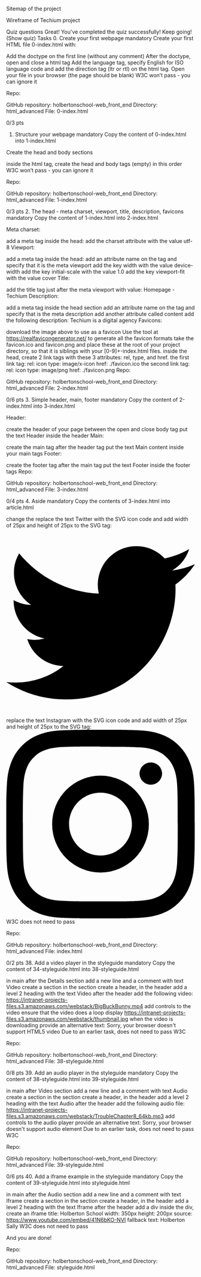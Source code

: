 Sitemap of the project


Wireframe of Techium project


Quiz questions
Great! You've completed the quiz successfully! Keep going! (Show quiz)
Tasks
0. Create your first webpage
mandatory
Create your first HTML file 0-index.html with:

Add the doctype on the first line (without any comment)
After the doctype, open and close a html tag
Add the language tag, specify English for ISO language code and add the direction tag (ltr or rtl) on the html tag.
Open your file in your browser (the page should be blank)
W3C won’t pass - you can ignore it

Repo:

GitHub repository: holbertonschool-web_front_end
Directory: html_advanced
File: 0-index.html
  
0/3 pts
1. Structure your webpage
mandatory
Copy the content of 0-index.html into 1-index.html

Create the head and body sections

inside the html tag, create the head and body tags (empty) in this order
W3C won’t pass - you can ignore it

Repo:

GitHub repository: holbertonschool-web_front_end
Directory: html_advanced
File: 1-index.html
  
0/3 pts
2. The head - meta charset, viewport, title, description, favicons
mandatory
Copy the content of 1-index.html into 2-index.html



Meta charset:

add a meta tag inside the head:
add the charset attribute with the value utf-8
Viewport:

add a meta tag inside the head:
add an attribute name on the tag and specify that it is the meta viewport
add the key width with the value device-width
add the key initial-scale with the value 1.0
add the key viewport-fit with the value cover
Title:

add the title tag just after the meta viewport with value: Homepage - Techium
Description:

add a meta tag inside the head section
add an attribute name on the tag and specify that is the meta description
add another attribute called content
add the following description: Techium is a digital agency
Favicons:

download the image above to use as a favicon
Use the tool at https://realfavicongenerator.net/ to generate all the favicon formats
take the favicon.ico and favicon.png and place these at the root of your project directory, so that it is siblings with your [0-9]+-index.html files.
inside the head, create 2 link tags with these 3 attributes: rel, type, and href.
the first link tag:
rel: icon
type: image/x-icon
href: ./favicon.ico
the second link tag:
rel: icon
type: image/png
href: ./favicon.png
Repo:

GitHub repository: holbertonschool-web_front_end
Directory: html_advanced
File: 2-index.html
  
0/6 pts
3. Simple header, main, footer
mandatory
Copy the content of 2-index.html into 3-index.html

Header:

create the header of your page between the open and close body tag
put the text Header inside the header
Main:

create the main tag after the header tag
put the text Main content inside your main tags
Footer:

create the footer tag after the main tag
put the text Footer inside the footer tags
Repo:

GitHub repository: holbertonschool-web_front_end
Directory: html_advanced
File: 3-index.html
  
0/4 pts
4. Aside
mandatory
Copy the contents of 3-index.html into article.html

change the <title> to put: Article - Techium
inside the main tags
after the text, create the aside tags with text Aside
Repo:

GitHub repository: holbertonschool-web_front_end
Directory: html_advanced
File: article.html
  
0/3 pts
5. Section
mandatory
Copy the content of 3-index.html into 5-index.html

inside your <main> section
remove the text in main, create these sections:
create first section and put the text Hero section inside
create second section and put the text Services section inside
create third section and put the text Works section inside
create fourth section and put the text About section inside
create fifth section and put the text Latest news section inside
create sixth section and put the text Testimonials section inside
create seventh section and put the text Contact section inside
Does not need to pass W3C

Repo:

GitHub repository: holbertonschool-web_front_end
Directory: html_advanced
File: 5-index.html
  
0/7 pts
6. Work, News, Testimonial articles
mandatory
Copy the content of 5-index.html into 6-index.html

Work articles:

inside the section Works section
add 3 article tags
inside each article write Work # where the hashtag will be the ordered number (1, 2, or 3)
News articles:

inside the section Latest news section
add 3 article tags
inside each article write Article # where the hashtag will be the ordered number (1, 2, or 3)
Testimonial articles:

inside the section Testimonials section
add 3 article tags
inside each article write Testimonial # where the hashtag will be the ordered number (1, 2, or 3)
W3C won’t pass - you can ignore it

Repo:

GitHub repository: holbertonschool-web_front_end
Directory: html_advanced
File: 6-index.html
  
0/6 pts
7. Navigation
mandatory
Copy the content of 6-index.html into 7-index.html

remove the Header text inside the <header>
create the nav tag inside the header tag
it should remain empty for now
Does not need to pass W3C

Repo:

GitHub repository: holbertonschool-web_front_end
Directory: html_advanced
File: 7-index.html
  
0/1 pt
8. Level 1 headings
mandatory
Copy the content of 7-index.html into 8-index.html

create the level 1 heading inside your main before your sections
put text Homepage in your heading tag
Does not need to pass W3C

Repo:

GitHub repository: holbertonschool-web_front_end
Directory: html_advanced
File: 8-index.html
  
0/2 pts
9. Level 2 headings
mandatory
Copy the content of 8-index.html into 9-index.html

in the section tag with the the text Hero section, remove the text and create a level 2 heading with text We help you build your brand!
in the section tag with the the text Services section, remove the text and create a level 2 heading with text Services
in the section tag with the the text Works section, remove the text and create a level 2 heading with text Works
in the section tag with the the text About section, remove the text and create a level 2 heading with text About Us
in the section tag with the the text Latest news section, remove the text and create a level 2 heading with text Latest news
in the section tag with the the text Testimonials section, remove the text and create a level 2 heading with text Testimonials
in the section tag with the the text Contact section, remove the text and create a level 2 heading with text Contact
W3C won’t pass - you can ignore it

Repo:

GitHub repository: holbertonschool-web_front_end
Directory: html_advanced
File: 9-index.html
  
0/7 pts
10. Level 3 headings
mandatory
Copy the content of 9-index.html into 10-index.html

Services headings:

Inside the section containing the h2 heading Services, add these elements right after the h2:
create a level 3 heading with text Design & Concept
create a level 3 heading with text Digital Strategy
create a level 3 heading with text Content Strategy
create a level 3 heading with text UX Design
create a level 3 heading with text Web Development
create a level 3 heading with text Social Media
Works headings:

Inside the section containing the h2 heading Works:
in the first article, replace the text with a level 3 heading with text Interior Design
in the second article, replace the text with a level 3 heading with text Web Development
in the third article, replace the text with a level 3 heading with text Personal Brand
About Us headings:

Inside the section containing the h2 heading About Us, after the h2 heading, create these elements in this order:
a level 3 heading with text Who are we
a level 3 heading with text Our culture
a level 3 heading with text How we work
Latest news headings:

Inside the section containing the h2 heading Latest news:
in the first article replace the text with a level 3 heading with text Hoc loco tenere se Triarius non potuit.
in the second article replace the text with a level 3 heading with text Ut alios omittam, hunc appello, quem ille unum secutus est.
in the third article replace the text with a level 3 heading with text Bestiarum vero nullum iudicium puto.
W3C does not need to pass here

Repo:

GitHub repository: holbertonschool-web_front_end
Directory: html_advanced
File: 10-index.html
  
0/8 pts
11. styleguide
mandatory
Copy the content of 3-index.html into 11-styleguide.html

change the title to Styleguide - Techium
remove the text from header, main, and footer
create a new <section> inside your main tag
create a header in this section
in the header add a level 2 heading with text Headings
after the header:
add a level 1 heading with text Heading level 1
add a level 2 heading with text Heading level 2
add a level 3 heading with text Heading level 3
add a level 4 heading with text Heading level 4
add a level 5 heading with text Heading level 5
add a level 6 heading with text Heading level 6
Repo:

GitHub repository: holbertonschool-web_front_end
Directory: html_advanced
File: 11-styleguide.html
  
0/6 pts
12. Paragraphs
mandatory
Copy the content of 10-index.html into 12-index.html

About Us paragraphs:

in the About Us section
after the first h3 (who are we) create a paragraph with the text: Lorem ipsum dolor sit amet, consectetur adipisicing elit. Ipsum, omnis expedita! Eum, praesentium cumque accusantium rem, sit quaerat est nisi ratione, deserunt ducimus quidem iste dicta quibusdam atque maxime cum!
after the second h3 create a paragraph with the text: Lorem ipsum dolor sit amet, consectetur adipisicing elit. Ipsum, omnis expedita! Eum, praesentium cumque accusantium rem, sit quaerat est nisi ratione, deserunt ducimus quidem iste dicta quibusdam atque maxime cum!
after the third h3 create a paragraph with the text: Lorem ipsum dolor sit amet, consectetur adipisicing elit. Ipsum, omnis expedita! Eum, praesentium cumque accusantium rem, sit quaerat est nisi ratione, deserunt ducimus quidem iste dicta quibusdam atque maxime cum!
Latest news paragraphs:

in the Latest news section
in the first article
create a paragraph with text Career before the heading
create a paragraph with text Lorem ipsum dolor sit amet, consectetur adipiscing elit. Id Sextilius factum negabat. Quo tandem modo? At eum nihili facit; Quae contraria sunt his, malane? after the heading
in the second article
create a paragraph with text Digital Life before the heading
create a paragraph with text Lorem ipsum dolor sit amet, consectetur adipiscing elit. Tum mihi Piso: Quid ergo? Tum ille: Ain tandem? Non autem hoc: igitur ne illud quidem. Sed quod proximum fuit non vidit. Nos commodius agimus. An nisi populari fama? after the heading
in the third article
create a paragraph with text Social before the heading
create a paragraph with text Lorem ipsum dolor sit amet, consectetur adipiscing elit. Non igitur bene. Quid enim est a Chrysippo praetermissum in Stoicis? Pugnant Stoici cum Peripateticis. Prioris generis est docilitas, memoria; Apparet statim, quae sint officia, quae actiones. after the heading
Contact paragraph:

in the Contact section after the heading
create a paragraph with the text: Lorem ipsum dolor sit amet, consectetur adipiscing elit. Id Sextilius factum negabat. Quo tandem modo? At eum nihili facit; Quae contraria sunt his, malane?
Additional paragraphs:

below the level 2 Services heading add a paragraph with text We work with you
below the level 2 Works heading add a paragraph with text Take a look in our portfolio
below the level 2 About Us heading add a paragraph with text Everything about us
below the level 2 Testimonials heading add a paragraph with text We are more than a digital company
below the level 2 Contact heading add a paragraph with text We like to know new people
Does not need to pass W3C

Repo:

GitHub repository: holbertonschool-web_front_end
Directory: html_advanced
File: 12-index.html
  
0/4 pts
13. styleguide paragraphs
mandatory
Copy the contents of 11-styleguide.html into 13-styleguide.html

After the existing section containing Headings, create a new section in main
in this section create a header
Inside the header, create a level 2 heading with text Paragraph
after the header add a level 2 heading with text Heading with a subtitle
after the level 2 heading, add a paragraph with text This is my subtitle
after the last paragraph, add another paragraph with text: Nunc lacinia ante nunc ac lobortis. Interdum adipiscing gravida odio porttitor sem non mi integer non faucibus ornare mi ut ante amet placerat aliquet. Volutpat eu sed ante lacinia sapien lorem accumsan varius montes viverra nibh in adipiscing blandit tempus accumsan.
Repo:

GitHub repository: holbertonschool-web_front_end
Directory: html_advanced
File: 13-styleguide.html
  
0/5 pts
14. Span
mandatory
Copy the contents of 12-index.html into 14-index.html

In the very first <header>,

before the nav, create a span with the text Techium
Does not need to pass W3C

Repo:

GitHub repository: holbertonschool-web_front_end
Directory: html_advanced
File: 14-index.html
  
0/1 pt
15. Div
mandatory
Copy the contents of 14-index.html into 15-index.html

Wrap the contents of the header element with a div
Wrap the contents of all section elements with a div
Finally, wrap the contents of the <footer> tag with a div
W3C does not need to pass

Repo:

GitHub repository: holbertonschool-web_front_end
Directory: html_advanced
File: 15-index.html
  
0/9 pts
16. Structure your sections
mandatory
Copy the contents of 15-index.html into 16-index.html

in the div in the Services section
create a header tag that wraps the h2 and the p
create a div sibling to the header that wraps the rest of the content
in the div in the Works section
create a header tag that wraps the h2 and the p
create a div sibling to the header that wraps the rest of the content
in the div in the About Us section
create a header tag that wraps the h2 and the p
create a div sibling to the header that wraps the rest of the content
in the div in the Latest news section
create a header tag that wraps the h2
create a div sibling to the header that wraps the rest of the content
in the div in the Testimonials section
create a header tag that wraps the h2 and the p
create a div sibling to the header that wraps the rest of the content
in the div in the Contact section
create a header tag that wraps the h2 and the first p
create a div sibling to the header that wraps the rest of the content
W3C does not need to pass

Repo:

GitHub repository: holbertonschool-web_front_end
Directory: html_advanced
File: 16-index.html
  
0/6 pts
17. Comments
mandatory
Copy the content of 16-index.html into 17-index.html

before the header add a line break and a comment saying Header to help with scanning your code
before the main add a line break and a comment saying Main to help with scanning your code
before the footer add a line break and a comment saying Footer to help with scanning your code
before the Hero section add a line break and a comment saying Hero section
before the Services section add a line break and a comment saying Services section
before the Works section add a line break and a comment saying Works section
before the About Us section add a line break and a comment saying About Us section
before the Latest news section add a line break and a comment saying Latest news section
before the Testimonials section add a line break and a comment saying Testimonials section
before the Contact section add a line break and a comment saying Contact section
Does not need to pass W3C

Repo:

GitHub repository: holbertonschool-web_front_end
Directory: html_advanced
File: 17-index.html
  
0/10 pts
18. link your logo
mandatory
Copy the content of 17-index.html into 18-index.html

in the header, wrap the span with a link that redirects to the page at the root of your folder (/)
wrap the link with a div
W3C does not need to pass

Repo:

GitHub repository: holbertonschool-web_front_end
Directory: html_advanced
File: 18-index.html
  
0/2 pts
19. Create new pages
mandatory
Copy the content of 18-index.html into about.html, latest_news.html and contact.html

change the title of about.html to replace Homepage with About
change the title of latest_news.html to replace Homepage with Latest news
change the title of contact.html to replace Homepage with Contact
Does not need to pass W3C

Repo:

GitHub repository: holbertonschool-web_front_end
Directory: html_advanced
File: about.html, latest_news.html, contact.html
  
0/3 pts
20. Add links
mandatory
Copy the content of 18-index.html into 20-index.html

in your nav tags
create a link to / with the text Home
create an anchor to services with the text Services
create an anchor to works with the text Works
create an anchor to about with the text About
create an anchor to latest_news with the text Latest news
create an anchor to testimonials with the text Testimonials
create an anchor to contact with the text Contact
For now, the anchor links will not work. We will make them work in the CSS project.

Does not need to pass W3C

Repo:

GitHub repository: holbertonschool-web_front_end
Directory: html_advanced
File: 20-index.html
  
0/8 pts
21. Add social media links
mandatory
Copy the content of 20-index.html into 21-index.html

in the div in the footer
remove any text you have
create a link to https://www.facebook.com/HolbertonSchool/ with the text Facebook
create a link to https://twitter.com/holbertonschool with the text Twitter
create a link to https://www.instagram.com/holbertonschool/ with the text Instagram
W3C won’t pass - you can ignore it

Repo:

GitHub repository: holbertonschool-web_front_end
Directory: html_advanced
File: 21-index.html
  
0/2 pts
22. "Button" links
mandatory
Copy the content of 21-index.html into 22-index.html

in the Hero section, after the heading
create a link to # with the text Get started
in the About Us section, after the div containing the level 3 headings and paragraphs
create a link to about.html with the text Learn more about us
in the Contact section, after the div containing the paragraph
create a link to contact.html with text Get in touch
Does not need to pass W3C

Repo:

GitHub repository: holbertonschool-web_front_end
Directory: html_advanced
File: 22-index.html
  
0/3 pts
23. Services, Works, Latest news links
mandatory
Copy the content of 22-index.html into 23-index.html

in the Services section
in each level 3 heading, create a link to # around the text already in the heading
in the Works section
in each level 3 heading, create a link to # around the text already in the heading
in the Latest news section
in each level 3 heading, create a link to # around the text already in the heading
Does not need to pass W3C

Repo:

GitHub repository: holbertonschool-web_front_end
Directory: html_advanced
File: 23-index.html
  
0/6 pts
24. List the links
mandatory
Copy the content of 23-index.html into 24-index.html

in the nav
create an unordered list, put each anchor tag (Home, Services, Works, …) as an individual list item
in the div in the footer
create an unordered list and put each anchor tag (Facebook, Twitter, …) as an individual list item
W3C does not need to pass

Repo:

GitHub repository: holbertonschool-web_front_end
Directory: html_advanced
File: 24-index.html
  
0/2 pts
25. Secondary navigation menu
mandatory
Copy the content of 24-index.html into 25-index.html

inside the footer, after the div
create a new div
in the new div create an unordered list with the following links:
link to # with text Terms of Use
link to # with text Privacy Policy
link to # with text Cookie Policy
Repo:

GitHub repository: holbertonschool-web_front_end
Directory: html_advanced
File: 25-index.html
  
0/3 pts
26. Examples of lists for the styleguide
mandatory
Copy the content of 13-styleguide.html into 26-styleguide.html

Example of unordered list:

inside main after Paragraph section, add :
a new line and a comment with text Lists
after, create a new section with inside:
create a header with inside a level 2 heading with the text Lists
after the new header, create a div with inside:
a level 3 heading with text Unordered
under it, add an unordered list with these items: Dolor pulvinar etiam magna etiam., Sagittis adipiscing lorem eleifend., Felis enim feugiat dolore viverra.
Example of ordered list:

after previous unordered list, in the same div
add a level 3 heading with text Ordered
add an ordered list with these items:
Dolor pulvinar etiam magna etiam.
Sagittis adipiscing lorem eleifend.
Felis enim feugiat dolore viverra.
Example of definition list:

after previous ordered list, in the same div
add a heading level 3 with text Definition
add a definition list with these items:
Term: Definition List title, Definition: Definition text.
Term: Startup, Definition: A startup company or startup is a company or temporary organization designed to search for a repeatable and scalable business model.
Term: Water, Definition: A colorless, transparent, odorless liquid that forms the seas, lakes, rivers, and rain and is the basis of the fluids of living organisms.
Repo:

GitHub repository: holbertonschool-web_front_end
Directory: html_advanced
File: 26-styleguide.html
  
0/13 pts
27. Separate content
mandatory
Copy the content of 25-index.html into 27-index.html

in the footer between the two divs:
add a horizontal rule
after the horizontal rule add a paragraph with text © 2020 Techium, made with ♥ by students at Holberton School.
W3C does not need to pass.

Repo:

GitHub repository: holbertonschool-web_front_end
Directory: html_advanced
File: 27-index.html
  
0/2 pts
28. Horizontal rule example
mandatory
Copy the content of 26-styleguide.html into 28-styleguide.html

in main after Lists section
add a new line and a comment with the text Horizontal rule
create a new section
create a header and inside it add a level 2 heading with the text Horizontal rule
after the header create a div and put a horizontal rule in it
Repo:

GitHub repository: holbertonschool-web_front_end
Directory: html_advanced
File: 28-styleguide.html
  
0/5 pts
29. Client quotes
mandatory
Copy the content of 27-index.html into 29-index.html

in the Testimonials section
in the first article
replace the text with a blockquote with text I am completely blown away. Thanks to Techium, we've just launched our 5th website! and cite author Yuri Y.
in the second article
replace the text with a blockquote with text Thank you so much for your help. Techium company is awesome! and cite author Dorrie S.
in the third article
replace the text with a blockquote with text I love your system. Definitely worth the investment. I'd be lost without Techium company. and cite author Sven H.
W3C does not need to pass

Repo:

GitHub repository: holbertonschool-web_front_end
Directory: html_advanced
File: 29-index.html
  
0/2 pts
30. Examples of quotes
mandatory
Copy the content of 28-styleguide.html into 30-styleguide.html

Example of inline quote:

inside main after Horizontal rule section
add a new line and a comment with text Blockquotes
create a new section
in the section create a header, in the header create a level 2 heading with text Blockquotes
after the header, create a div
in the div add a level 3 heading with the text Inline quote
add an inline quote with the text Stay hungry. Stay foolish.
Example of blockquote:

after the inline quote div, create another div
in the new div add a level 3 heading with the text Blockquote
add a multiline quote with the text I will be the leader of a company that ends up being worth billions of dollars, because I got the answers. I understand culture. I am the nucleus. I think that’s a responsibility that I have, to push possibilities, to show people, this is the level that things could be at. and cite Kanye West, Musician
Repo:

GitHub repository: holbertonschool-web_front_end
Directory: html_advanced
File: 30-styleguide.html
  
0/8 pts
31. Address and latest news authors
mandatory
Copy the content of 29-index.html into 31-index.html

in the footer
right after open footer tag, put the following address: 234 Washington Street (line-break) Urbana, Illinois
in the Latest news section
in the first article, after the last paragraph, add the author name in small print: By Kelly D.
in the second article, after the last paragraph, add the author name in small print: By William A.
in the third article, after the last paragraph, add the author name in small print: By Frances J.
W3C does not need to pass

Repo:

GitHub repository: holbertonschool-web_front_end
Directory: html_advanced
File: 31-index.html
  
0/2 pts
32. Typography section - using the correct tags
mandatory
Copy the content of 30-styleguide.html into 32-styleguide.html

inside main after the Blockquotes section

add a new line and a comment with text Typography
create a new section

in the section create a header and inside it add a level 2 heading with the text Typography
after the header create a div, inside the div add this text with the correct HTML tag: 320 Stewart Avenue, Unit 12 (line break) New York City NY 10001, the city, state, and postal code should be on a separate line
create another div, in the new div nest this code block using the pre HTML tag:
 <code>
     <h2>My title</h2>
     <p>Proin lacus turpis, feugiat sit amet sollicitudin non, volutpat in libero. Aenean hendrerit ultrices nulla ac lobortis. Vestibulum consectetur nibh vel ante rhoncus faucibus.</p>
 </code>
create another div, in the new div add this paragraph of text with the correct HTML tag: Curabitur sit amet turpis cursus massa mollis highlighted. Duis finibus leo massa, eget dapibus erat finibus sed. Aenean condimentum sapien magna, eleifend highlighted mi consequat ut. Cras nec quam sed sapien ultricies highlighted ut sed metus. Each occurrence of the word highlighted should be highlighted.
W3C does not need to pass

Repo:

GitHub repository: holbertonschool-web_front_end
Directory: html_advanced
File: 32-styleguide.html
  
0/7 pts
33. Table
mandatory
Copy the content of 32-styleguide.html into 33-styleguide.html

inside main after Typography section
add a new line and a comment with text Table
create a new section
in the section create a header, in the header add a level 2 heading with the text Table
after the header, create a table, reproduce in HTML the visual below


The <th> tags containing Title, Director, Release Date should have a scope attribute set to col The <th> tags containing the names of the movies should have a scope attribute set to row

Due to previous task, does not have to pass W3C

Repo:

GitHub repository: holbertonschool-web_front_end
Directory: html_advanced
File: 33-styleguide.html
  
0/5 pts
34. Details
mandatory
Copy the content of 33-styleguide.html into 34-styleguide.html

in main tag after Table section
add a new line and a comment with text Details
create a new section
create a header, in the header add a level 2 heading with the text Details
after the header create a div
in the div add a level 3 heading with text Default
add a details element and specify Show/Hide me in the summary
add this text after the summary: Pellentesque habitant morbi tristique senectus et netus et malesuada fames ac turpis egestas.
create another div
add a level 3 heading with text Open
add a details element that is open by default and specify Always open in the summary
add this text after the summary: Pellentesque habitant morbi tristique senectus et netus et malesuada fames ac turpis egestas.
Due to earlier task, does not have to pass W3C

Repo:

GitHub repository: holbertonschool-web_front_end
Directory: html_advanced
File: 34-styleguide.html
  
0/10 pts
35. Replace text logo with image logo
mandatory


Copy the content of 31-index.html into 35-index.html

in header
find the span with the name of the website
replace it with the image above
make sure the image is in the same directory as all of your other files and that the file name is logo-black.png
alt: Techium logo
don’t forget to specify width of 160 and height of 40
in footer, after the opening tag and before the address
insert the logo image
alt: Techium logo
don’t forget to specify the width and height (same as in header)
W3C does not need to pass

Repo:

GitHub repository: holbertonschool-web_front_end
Directory: html_advanced
File: 35-index.html
  
0/4 pts
36. Add images to your sections
mandatory
Copy the content of 35-index.html into 36-index.html

You can use image generators to get images for this task. For avatar images you can download them on UI Faces. Just make sure you rename your images to match the task requirements.

Add three images in the Works section:

in the Works section
before the first level 3 heading create a div
add images/pic-work-01.jpg inside the div
alt: empty
before the second level 3 heading create a div
add images/pic-work-02.jpg inside the div
alt: empty
before the third level 3 heading create a div
add images/pic-work-03.jpg inside the div
alt: empty
Add one image in the About Us section:

in the About Us section before the first level 3 heading inside the div
add the image images/pic-about-us.jpg
alt: empty
width: 460
height: 447
Add three images in the Latest news section:

in the Latest news section
in the first article, before the first paragraph, create a div
in the div add the image images/pic-blog-01.jpg
alt: empty
width: 305
height: 205
in the second article, before the first paragraph, create a div
in the div add the image images/pic-blog-02.jpg
alt: empty
width: 305
height: 205
in the third article, before the first paragraph, create a div
in the div add the image images/pic-blog-03.jpg
alt: empty
width: 305
height: 205
Add three images in the Testimonials section:

in the Testimonials section
in the first article before the quote, add the image images/pic-person-01.jpg
alt: Yuri Y. avatar
width: 100px
height: 100px
in the second article before the quote, add the image images/pic-person-02.jpg
alt: Dorrie S. avatar
width: 100px
height: 100px
in the third article before the quote, add the image images/pic-person-03.jpg
alt: Sven H. avatar
width: 100px
height: 100px
Does not need to pass W3C

Repo:

GitHub repository: holbertonschool-web_front_end
Directory: html_advanced
File: 36-index.html
  
0/8 pts
37. Social icons
mandatory
Copy the content of 36-index.html into index.html (the final file!)

inside the footer

replace the text Facebook with the SVG icon code and add width of 25px and height of 25px to the SVG tag:
<svg viewbox="0 0 24 24" xmlns="http://www.w3.org/2000/svg">
<title>
Facebook icon
</title>
<path d="M23.998 12c0-6.628-5.372-12-11.999-12C5.372 0 0 5.372 0 12c0 5.988 4.388 10.952 10.124 11.852v-8.384H7.078v-3.469h3.046V9.356c0-3.008 1.792-4.669 4.532-4.669 1.313 0 2.686.234 2.686.234v2.953H15.83c-1.49 0-1.955.925-1.955 1.874V12h3.328l-.532 3.469h-2.796v8.384c5.736-.9 10.124-5.864 10.124-11.853z"/>
</svg>
replace the text Twitter with the SVG icon code and add width of 25px and height of 25px to the SVG tag:
<svg viewbox="0 0 24 24" xmlns="http://www.w3.org/2000/svg">
<title>
Twitter icon
</title>
<path d="M23.954 4.569a10 10 0 0 1-2.825.775 4.958 4.958 0 0 0 2.163-2.723c-.951.555-2.005.959-3.127 1.184a4.92 4.92 0 0 0-8.384 4.482C7.691 8.094 4.066 6.13 1.64 3.161a4.822 4.822 0 0 0-.666 2.475c0 1.71.87 3.213 2.188 4.096a4.904 4.904 0 0 1-2.228-.616v.061a4.923 4.923 0 0 0 3.946 4.827 4.996 4.996 0 0 1-2.212.085 4.937 4.937 0 0 0 4.604 3.417 9.868 9.868 0 0 1-6.102 2.105c-.39 0-.779-.023-1.17-.067a13.995 13.995 0 0 0 7.557 2.209c9.054 0 13.999-7.496 13.999-13.986 0-.209 0-.42-.015-.63a9.936 9.936 0 0 0 2.46-2.548l-.047-.02z"/>
</svg>
replace the text Instagram with the SVG icon code and add width of 25px and height of 25px to the SVG tag:
<svg viewbox="0 0 24 24" xmlns="http://www.w3.org/2000/svg">
<title>
Instagram icon
</title>
<path d="M12 0C8.74 0 8.333.015 7.053.072 5.775.132 4.905.333 4.14.63c-.789.306-1.459.717-2.126 1.384S.935 3.35.63 4.14C.333 4.905.131 5.775.072 7.053.012 8.333 0 8.74 0 12s.015 3.667.072 4.947c.06 1.277.261 2.148.558 2.913a5.885 5.885 0 0 0 1.384 2.126A5.868 5.868 0 0 0 4.14 23.37c.766.296 1.636.499 2.913.558C8.333 23.988 8.74 24 12 24s3.667-.015 4.947-.072c1.277-.06 2.148-.262 2.913-.558a5.898 5.898 0 0 0 2.126-1.384 5.86 5.86 0 0 0 1.384-2.126c.296-.765.499-1.636.558-2.913.06-1.28.072-1.687.072-4.947s-.015-3.667-.072-4.947c-.06-1.277-.262-2.149-.558-2.913a5.89 5.89 0 0 0-1.384-2.126A5.847 5.847 0 0 0 19.86.63c-.765-.297-1.636-.499-2.913-.558C15.667.012 15.26 0 12 0zm0 2.16c3.203 0 3.585.016 4.85.071 1.17.055 1.805.249 2.227.415.562.217.96.477 1.382.896.419.42.679.819.896 1.381.164.422.36 1.057.413 2.227.057 1.266.07 1.646.07 4.85s-.015 3.585-.074 4.85c-.061 1.17-.256 1.805-.421 2.227a3.81 3.81 0 0 1-.899 1.382 3.744 3.744 0 0 1-1.38.896c-.42.164-1.065.36-2.235.413-1.274.057-1.649.07-4.859.07-3.211 0-3.586-.015-4.859-.074-1.171-.061-1.816-.256-2.236-.421a3.716 3.716 0 0 1-1.379-.899 3.644 3.644 0 0 1-.9-1.38c-.165-.42-.359-1.065-.42-2.235-.045-1.26-.061-1.649-.061-4.844 0-3.196.016-3.586.061-4.861.061-1.17.255-1.814.42-2.234.21-.57.479-.96.9-1.381.419-.419.81-.689 1.379-.898.42-.166 1.051-.361 2.221-.421 1.275-.045 1.65-.06 4.859-.06l.045.03zm0 3.678a6.162 6.162 0 1 0 0 12.324 6.162 6.162 0 1 0 0-12.324zM12 16c-2.21 0-4-1.79-4-4s1.79-4 4-4 4 1.79 4 4-1.79 4-4 4zm7.846-10.405a1.441 1.441 0 0 1-2.88 0 1.44 1.44 0 0 1 2.88 0z"/>
</svg>
W3C does not need to pass

Repo:

GitHub repository: holbertonschool-web_front_end
Directory: html_advanced
File: index.html
  
0/2 pts
38. Add a video player in the styleguide
mandatory
Copy the content of 34-styleguide.html into 38-styleguide.html

in main after the Details section
add a new line and a comment with text Video
create a section
in the section create a header, in the header add a level 2 heading with the text Video
after the header add the following video: https://intranet-projects-files.s3.amazonaws.com/webstack/BigBuckBunny.mp4
add controls to the video
ensure that the video does a loop
display https://intranet-projects-files.s3.amazonaws.com/webstack/thumbnail.jpg when the video is downloading
provide an alternative text: Sorry, your browser doesn't support HTML5 video
Due to an earlier task, does not need to pass W3C

Repo:

GitHub repository: holbertonschool-web_front_end
Directory: html_advanced
File: 38-styleguide.html
  
0/8 pts
39. Add an audio player in the styleguide
mandatory
Copy the content of 38-styleguide.html into 39-styleguide.html

in main after Video section
add a new line and a comment with text Audio
create a section
in the section create a header, in the header add a level 2 heading with the text Audio
after the header add the following audio file: https://intranet-projects-files.s3.amazonaws.com/webstack/TroubleChapter8_64kb.mp3
add controls to the audio player
provide an alternative text: Sorry, your browser doesn't support audio element
Due to an earlier task, does not need to pass W3C

Repo:

GitHub repository: holbertonschool-web_front_end
Directory: html_advanced
File: 39-styleguide.html
  
0/6 pts
40. Add a iframe example in the styleguide
mandatory
Copy the content of 39-styleguide.html into styleguide.html

in main after the Audio section
add a new line and a comment with text Iframe
create a section
in the section create a header, in the header add a level 2 heading with the text Iframe
after the header add a div
inside the div, create an iframe
title: Holberton School
width: 350px
height: 200px
source: https://www.youtube.com/embed/41N6bKO-NVI
fallback text: Holberton Sally
W3C does not need to pass

And you are done!

Repo:

GitHub repository: holbertonschool-web_front_end
Directory: html_advanced
File: styleguide.html
